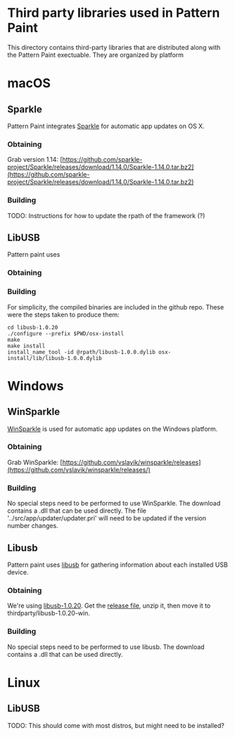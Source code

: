 # Third party libraries used in Pattern Paint
This directory contains third-party libraries that are distributed along with the Pattern Paint exectuable. They are organized by platform

# macOS

## Sparkle
Pattern Paint integrates [Sparkle](http://sparkle-project.org/) for automatic app updates on OS X.

### Obtaining
Grab version 1.14:
[https://github.com/sparkle-project/Sparkle/releases/download/1.14.0/Sparkle-1.14.0.tar.bz2](https://github.com/sparkle-project/Sparkle/releases/download/1.14.0/Sparkle-1.14.0.tar.bz2)

### Building
TODO: Instructions for how to update the rpath of the framework (?)

## LibUSB
Pattern paint uses 

### Obtaining

### Building

For simplicity, the compiled binaries are included in the github repo. These were the steps taken to produce them:

	cd libusb-1.0.20
	./configure --prefix $PWD/osx-install
	make
	make install
	install_name_tool -id @rpath/libusb-1.0.0.dylib osx-install/lib/libusb-1.0.0.dylib

# Windows

## WinSparkle
[WinSparkle](http://winsparkle.org) is used for automatic app updates on the Windows platform.

### Obtaining
Grab WinSparkle:
[https://github.com/vslavik/winsparkle/releases](https://github.com/vslavik/winsparkle/releases/)

### Building
No special steps need to be performed to use WinSparkle. The download contains a .dll that can be used directly. The file '../src/app/updater/updater.pri' will need to be updated if the version number changes.


## Libusb
Pattern paint uses [libusb](libusb.info) for gathering information about each installed USB device. 

### Obtaining

We're using [libusb-1.0.20](http://sourceforge.net/projects/libusb/files/libusb-1.0/libusb-1.0.20/). Get the [release file](http://sourceforge.net/projects/libusb/files/libusb-1.0/libusb-1.0.20/libusb-1.0.20.7z/download), unzip it, then move it to thirdparty/libusb-1.0.20-win.

### Building

No special steps need to be performed to use libusb. The download contains a .dll that can be used directly.

# Linux

## LibUSB
TODO: This should come with most distros, but might need to be installed?
